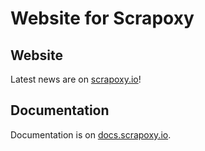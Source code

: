 # Website for Scrapoxy

## Website

Latest news are on [scrapoxy.io](http://scrapoxy.io)!


## Documentation

Documentation is on [docs.scrapoxy.io](http://docs.scrapoxy.io).
